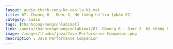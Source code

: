 ```yaml
---
layout: audio-thanh-cong-ko-con-la-bi-mat
title: 07. Chương 6 - Bước 3_ Hệ thống hỗ trợ (phần 02)
category: audio
tags: [thanhcongkhongconlabimat]
link: /audio/thanhcongkhongconlabimat/07. Chương 6 - Bước 3_ Hệ thống hỗ trợ (phần 02).mp3 
image: /images/thumbs/java/Java Performance Companion.png
description : Java Performance Companion 
---
```












